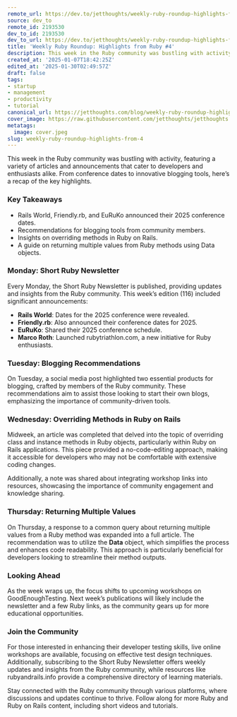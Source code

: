 ```yaml
---
remote_url: https://dev.to/jetthoughts/weekly-ruby-roundup-highlights-from-ruby-4-1435
source: dev_to
remote_id: 2193530
dev_to_id: 2193530
dev_to_url: https://dev.to/jetthoughts/weekly-ruby-roundup-highlights-from-ruby-4-1435
title: 'Weekly Ruby Roundup: Highlights from Ruby #4'
description: This week in the Ruby community was bustling with activity, featuring a variety of articles and...
created_at: '2025-01-07T18:42:25Z'
edited_at: '2025-01-30T02:49:57Z'
draft: false
tags:
- startup
- management
- productivity
- tutorial
canonical_url: https://jetthoughts.com/blog/weekly-ruby-roundup-highlights-from-4/
cover_image: https://raw.githubusercontent.com/jetthoughts/jetthoughts.github.io/master/content/blog/weekly-ruby-roundup-highlights-from-4/cover.jpeg
metatags:
  image: cover.jpeg
slug: weekly-ruby-roundup-highlights-from-4
---
```

This week in the Ruby community was bustling with activity, featuring a variety of articles and announcements that cater to developers and enthusiasts alike. From conference dates to innovative blogging tools, here’s a recap of the key highlights.

### Key Takeaways

*   Rails World, Friendly.rb, and EuRuKo announced their 2025 conference dates.
*   Recommendations for blogging tools from community members.
*   Insights on overriding methods in Ruby on Rails.
*   A guide on returning multiple values from Ruby methods using Data objects.

### Monday: Short Ruby Newsletter

Every Monday, the Short Ruby Newsletter is published, providing updates and insights from the Ruby community. This week’s edition (116) included significant announcements:

*   **Rails World**: Dates for the 2025 conference were revealed.
*   **Friendly.rb**: Also announced their conference dates for 2025.
*   **EuRuKo**: Shared their 2025 conference schedule.
*   **Marco Roth**: Launched rubytriathlon.com, a new initiative for Ruby enthusiasts.

### Tuesday: Blogging Recommendations

On Tuesday, a social media post highlighted two essential products for blogging, crafted by members of the Ruby community. These recommendations aim to assist those looking to start their own blogs, emphasizing the importance of community-driven tools.

### Wednesday: Overriding Methods in Ruby on Rails

Midweek, an article was completed that delved into the topic of overriding class and instance methods in Ruby objects, particularly within Ruby on Rails applications. This piece provided a no-code-editing approach, making it accessible for developers who may not be comfortable with extensive coding changes.

Additionally, a note was shared about integrating workshop links into resources, showcasing the importance of community engagement and knowledge sharing.

### Thursday: Returning Multiple Values

On Thursday, a response to a common query about returning multiple values from a Ruby method was expanded into a full article. The recommendation was to utilize the **Data** object, which simplifies the process and enhances code readability. This approach is particularly beneficial for developers looking to streamline their method outputs.

### Looking Ahead

As the week wraps up, the focus shifts to upcoming workshops on GoodEnoughTesting. Next week’s publications will likely include the newsletter and a few Ruby links, as the community gears up for more educational opportunities.

### Join the Community

For those interested in enhancing their developer testing skills, live online workshops are available, focusing on effective test design techniques. Additionally, subscribing to the Short Ruby Newsletter offers weekly updates and insights from the Ruby community, while resources like rubyandrails.info provide a comprehensive directory of learning materials.

Stay connected with the Ruby community through various platforms, where discussions and updates continue to thrive. Follow along for more Ruby and Ruby on Rails content, including short videos and tutorials.